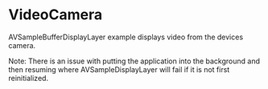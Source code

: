 # VideoCamera
AVSampleBufferDisplayLayer example displays video from the devices camera.

Note: There is an issue with putting the application into the background and then resuming where AVSampleDisplayLayer will fail if it is not first reinitialized.
